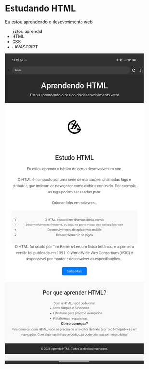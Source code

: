 <h1>Estudando HTML</h1>
<p>Eu estou aprendendo o desevovimento web</p>

<ul> Estou aprendo!
  <li>HTML</li>
  <li>CSS</li>
  <li>JAVASCRIPT</li>
</ul>
<img src="estudo/3.jpg" alt="HTML e Web Design" >
